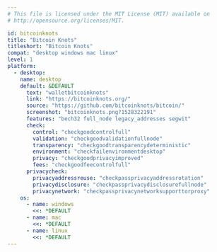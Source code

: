 ```yaml
---
# This file is licensed under the MIT License (MIT) available on
# http://opensource.org/licenses/MIT.

id: bitcoinknots
title: "Bitcoin Knots"
titleshort: "Bitcoin Knots"
compat: "desktop windows mac linux"
level: 1
platform:
  - desktop:
    name: desktop
    default: &DEFAULT
      text: "walletbitcoinknots"
      link: "https://bitcoinknots.org/"
      source: "https://github.com/bitcoinknots/bitcoin/"
      screenshot: "bitcoinknots.png?1528322191"
      features: "bech32 full_node legacy_addresses segwit"
      check:
        control: "checkgoodcontrolfull"
        validation: "checkgoodvalidationfullnode"
        transparency: "checkgoodtransparencydeterministic"
        environment: "checkfailenvironmentdesktop"
        privacy: "checkgoodprivacyimproved"
        fees: "checkgoodfeecontrolfull"
      privacycheck:
        privacyaddressreuse: "checkpassprivacyaddressrotation"
        privacydisclosure: "checkpassprivacydisclosurefullnode"
        privacynetwork: "checkpassprivacynetworksupporttorproxy"
    os:
      - name: windows
        <<: *DEFAULT
      - name: mac
        <<: *DEFAULT
      - name: linux
        <<: *DEFAULT
---
```

